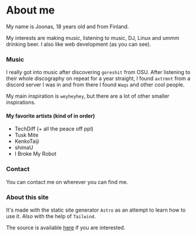 # About me

My name is Joonas, 18 years old and from Finland.

My interests are making music, listening to music, DJ, Linux and ummm drinking beer. I also like web development (as you can see).

### Music

I really got into music after discovering `goreshit` from OSU. After listening to their whole discography on repeat for a year straight, I found `axtrmnt` from a discord server I was in and from there I found `Waqs` and other cool people.

My main inspiration is `weyheyhey`, but there are a lot of other smaller inspirations.

#### My favorite artists (kind of in order)

- TechDiff (+ all the peace off ppl)
- Tusk Mite
- KenkoTaiji
- shimaU
- I Broke My Robot

### Contact

You can contact me on wherever you can find me.

### About this site

It's made with the static site generator `Astro` as an attempt to learn how to use it. Also with the help of `Tailwind`.

The source is available [here](https://github.com/juuunas/nasanoa.org "GitHub") if you are interested.

